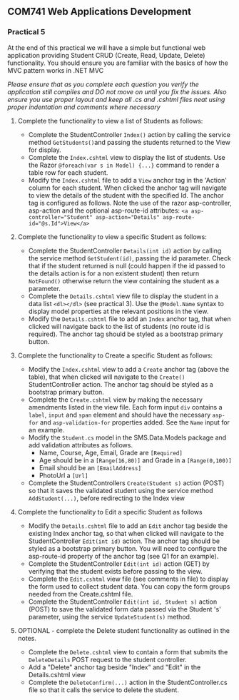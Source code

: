 ## COM741 Web Applications Development

### Practical 5

At the end of this practical we will have a simple but functional web application providing Student CRUD (Create, Read, Update, Delete) functionality. You should ensure you are familiar with the basics of how the MVC pattern works in .NET MVC

*Please ensure that as you complete each question you verify the application still compiles and DO not move on until you fix the issues. Also ensure you use proper layout and keep all .cs and .cshtml files neat using proper indentation and comments where necessary*

1. Complete the functionality to view a list of Students as follows:
    - Complete the StudentController ```Index()``` action by calling the service method ```GetStudents()```and passing the students returned to the View for display. 
    - Complete the ```Index.cshtml``` view to display the list of students. Use the Razor ```@foreach(var s in Model) {...}``` command to render a table row for each student.
    - Modify the ```Index.cshtml``` file to add a ```View``` anchor tag in the 'Action' column for each student. When clicked the anchor tag will navigate to view the details of the student with the specified Id. The anchor tag is configured as follows. Note the use of the razor asp-controller, asp-action and the optional asp-route-id attributes: ```<a asp-controller="Student" asp-action="Details" asp-route-id="@s.Id">View</a>```
  
2. Complete the functionality to view a specific Student as follows:
    - Complete the StudentController ```Details(int id)``` action by calling the service method ```GetStudent(id)```, passing the id parameter. Check that if the student returned is null (could happen if the id passed to the details action is for a non existent student) then return ```NotFound()``` otherwise return the view containing the student as a parameter.
    -  Complete the ```Details.cshtml``` view file to display the student in a data list ```<dl></dl>``` (see practical 3). Use the ```@Model.Name``` syntax to display model properties at the relevant positions in the view.
    - Modify the ```Details.cshtml``` file to add an ```Index``` anchor tag, that when clicked will navigate back to the list of students (no route id is required). The anchor tag should be styled as a bootstrap primary button.
 
3. Complete the functionality to Create a specific Student as follows:
    - Modify the ```Index.cshtml``` view to add a ```Create``` anchor tag (above the table), that when clicked will navigate to the ```Create()``` StudentController action. The anchor tag should be styled as a bootstrap primary button. 
    - Complete the ```Create.cshtml``` view by making the necessary amendments listed in the view file. Each form input ```div``` contains a ```label```, ```input``` and ```span``` element and should have the necessary ```asp-for``` and ```asp-validation-for``` properties added. See the ```Name``` input for an example.
    - Modify the ```Student.cs``` model in the SMS.Data.Models package and add validation attributes as follows. 
        - Name, Course, Age, Email, Grade are ```[Required]```
        - Age should be in a ```[Range(16,80)]``` and Grade in a ```[Range(0,100)]``` 
        - Email should be an ```[EmailAddress]```
        - PhotoUrl a ```[Url]```
    - Complete the StudentControllers  ```Create(Student s)``` action (POST) so that it saves the validated student using the service method ```AddStudent(...)```, before redirecting to the Index view

4. Complete the functionality to Edit a specific Student as follows
    - Modify the ```Details.cshtml``` file to add an ```Edit``` anchor tag beside the existing Index anchor tag, so that when clicked will navigate to the StudentController ```Edit(int id)``` action. The anchor tag should be styled as a bootstrap primary button. You will need to configure the asp-route-id property of the anchor tag (see Q1 for an example).
    - Complete the StudentController ```Edit(int id)``` action (GET) by verifying that the student exists before passing to the view.
    - Complete the ```Edit.cshtml``` view file (see comments in file) to display the form used to collect student data. You can copy the form groups needed from the Create.cshtml file.
    - Complete the StudentController ```Edit(int id, Student s)``` action (POST) to save the validated form data passed via the Student 's' parameter, using the service ```UpdateStudent(s)``` method.

5. OPTIONAL - complete the Delete student functionality as outlined in the notes. 
    - Complete the ```Delete.cshtml``` view to contain a form that submits the ```DeleteDetails``` POST request to the student controller.
    - Add a "Delete" anchor tag beside "Index" and "Edit" in the Details.cshtml view
    - Complete the ```DeleteConfirm(...)``` action in the StudentController.cs file so that it calls the service to delete the student. 
